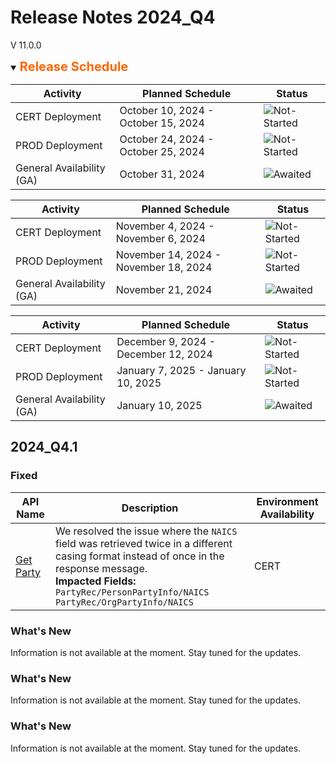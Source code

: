 # Release Notes 2024_Q4
V 11.0.0

<details open>
<summary><b style="font-size: 20px; color: #ff6600;">Release Schedule </b> </summary>
<!-- 
type: tab 
titles: 2024_Q4.1, 2024_Q4.2, 2024_Q4.3
-->

|        Activity      |  Planned Schedule  |	  Status    |
| -------------- |----------------------------|---------|
| CERT Deployment      | October 10, 2024 - October 15, 2024 | ![Not-Started](https://github.com/user-attachments/assets/e75f3245-255d-436c-963a-b72c034036dc) |
| PROD Deployment      | October 24, 2024 - October 25, 2024 | ![Not-Started](https://github.com/user-attachments/assets/e75f3245-255d-436c-963a-b72c034036dc) |
| General Availability (GA) | October 31, 2024	             | ![Awaited](https://github.com/user-attachments/assets/c32700c4-6c84-49ba-b318-930a98b6fe64) |

<!-- type: tab -->

|        Activity      |  Planned Schedule  |	  Status    |
| -------------- |----------------------------|---------|
| CERT Deployment      | November 4, 2024 - November 6, 2024   | ![Not-Started](https://github.com/user-attachments/assets/e75f3245-255d-436c-963a-b72c034036dc) |
| PROD Deployment      | November 14, 2024 - November 18, 2024 | ![Not-Started](https://github.com/user-attachments/assets/e75f3245-255d-436c-963a-b72c034036dc) |
| General Availability (GA) | November 21, 2024	               | ![Awaited](https://github.com/user-attachments/assets/c32700c4-6c84-49ba-b318-930a98b6fe64) |

<!-- type: tab -->

|        Activity      |  Planned Schedule  |	  Status    |
| -------------- |----------------------------|---------|
| CERT Deployment      | December 9, 2024 - December 12, 2024 | ![Not-Started](https://github.com/user-attachments/assets/e75f3245-255d-436c-963a-b72c034036dc) |
| PROD Deployment      | January 7, 2025 - January 10, 2025 | ![Not-Started](https://github.com/user-attachments/assets/e75f3245-255d-436c-963a-b72c034036dc) |
| General Availability (GA) | January 10, 2025 | ![Awaited](https://github.com/user-attachments/assets/c32700c4-6c84-49ba-b318-930a98b6fe64) |

<!-- type: tab-end -->

</details>

<!-- 
type: tab 
titles: Premier, Precision, Signature, Cleartouch 
-->
<!-- type: tab-end -->

</details>

<!-- 
type: tab 
titles: Premier, Precision, Signature, Cleartouch 
-->

## 2024_Q4.1

### Fixed
| API Name | Description | Environment Availability |
| -------- | ----------- | ------------------------ |
| <a href="../api/?type=post&path=/partyservice/parties/parties/secured" title="Click to open"> Get Party</a> | We resolved the issue where the `NAICS` field was retrieved twice in a different casing format instead of once in the response message. <br>**Impacted Fields:** <br> `PartyRec/PersonPartyInfo/NAICS` <br> `PartyRec/OrgPartyInfo/NAICS` | CERT | <!-- FETP-4507-moved from Preview to Active on 30 sept 24, as confirmed by Aknit -->


<!-- type: tab -->

### What's New
Information is not available at the moment. Stay tuned for the updates.

<!-- type: tab -->

### What's New
Information is not available at the moment. Stay tuned for the updates.

<!-- type: tab -->

### What's New
Information is not available at the moment. Stay tuned for the updates.

<!-- type: tab-end -->
